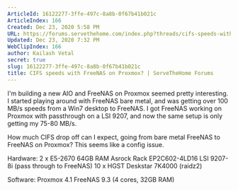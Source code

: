 ```yaml
---
ArticleId: 16122277-3ffe-497c-8a8b-0f67b41b021c
ArticleIndex: 166
Created: Dec 23, 2020 5:58 PM
URL: https://forums.servethehome.com/index.php?threads/cifs-speeds-with-freenas-on-proxmox.8163/
Updated: Dec 23, 2020 7:32 PM
WebClipIndex: 166
author: Kailash Vetal
secret: true
slug: 16122277-3ffe-497c-8a8b-0f67b41b021c
title: CIFS speeds with FreeNAS on Proxmox? | ServeTheHome Forums
---
```

I'm building a new AIO and FreeNAS on Proxmox seemed pretty interesting. I started playing around with FreeNAS bare metal, and was getting over 100 MB/s speeds from a Win7 desktop to FreeNAS. I got FreeNAS working on Proxmox with passthrough on a LSI 9207, and now the same setup is only getting my 75-80 MB/s.

How much CIFS drop off can I expect, going from bare metal FreeNAS to FreeNAS on Proxmox? This seems like a config issue.

Hardware: 2 x E5-2670 64GB RAM Asrock Rack EP2C602-4LD16 LSI 9207-8i (pass through to FreeNAS) 10 x HGST Deskstar 7K4000 (raidz2)

Software: Proxmox 4.1 FreeNAS 9.3 (4 cores, 32GB RAM)
